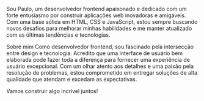 Sou Paulo, um desenvolvedor frontend apaixonado e dedicado com um forte entusiasmo por construir aplicações web inovadoras e amigáveis. Com uma base sólida em HTML, CSS e JavaScript, estou sempre buscando novos desafios para melhorar minhas habilidades e me manter atualizado com as últimas tendências e tecnologias.

Sobre mim
Como desenvolvedor frontend, sou fascinado pela intersecção entre design e tecnologia. Acredito que uma interface de usuário bem elaborada pode fazer toda a diferença para fornecer uma experiência de usuário excepcional. Com um olhar atento aos detalhes e uma paixão pela resolução de problemas, estou comprometido em entregar soluções de alta qualidade que atendam e excedam as expectativas.

Vamos construir algo incrível juntos!
